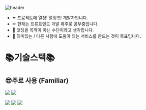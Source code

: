 ![header](https://capsule-render.vercel.app/api?type=waving&color=auto&height=200&section=header&text=Geun's%20TIL&fontSize=50&animation=fadeIn&fontAlignY=38&desc=Welcome%20to%20my%20TIL%20&descAlignY=51&descAlign=62)

* ✒ 프로젝트에 열정! 열정!인 개발자입니다.
* ✏ 현재는 프론트엔드 개발 위주로 공부중입니다.
* 🔑 코딩을 목적이 아닌 수단이라고 생각합니다.
* 🎨 의미있는 / 다른 사람에 도움이 되는 서비스를 만드는 것이 목표입니다.

# 📚기술스택📚

## 😎주로 사용 (Familiar)
<img src="https://img.shields.io/badge/git-F05032?style=for-the-badge&logo=Git&logoColor=white"> <img src="https://img.shields.io/badge/github-181717?style=for-the-badge&logo=Github&logoColor=white"> 

<img src="https://img.shields.io/badge/html-E34F26?style=for-the-badge&logo=html5&logoColor=white"> 

<img src="https://img.shields.io/badge/CSS-1572B6?style=for-the-badge&logo=CSS3&logoColor=white"> 

<img src="https://img.shields.io/badge/javascript-F7DF1E?style=for-the-badge&logo=javascript&logoColor=white"> 


